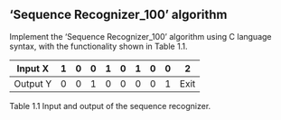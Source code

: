 ## ‘Sequence Recognizer_100’ algorithm

Implement the ‘Sequence Recognizer_100’ algorithm using C language syntax, with the functionality shown in Table 1.1.

| Input X   | 1 | 0 | 0 | 1 | 0 | 1 | 0 | 0 | 2 |
|-----------|---|---|---|---|---|---|---|---|---|
| Output Y  | 0 | 0 | 1 | 0 | 0 | 0 | 0 | 1 |Exit|

Table 1.1 Input and output of the sequence recognizer.
